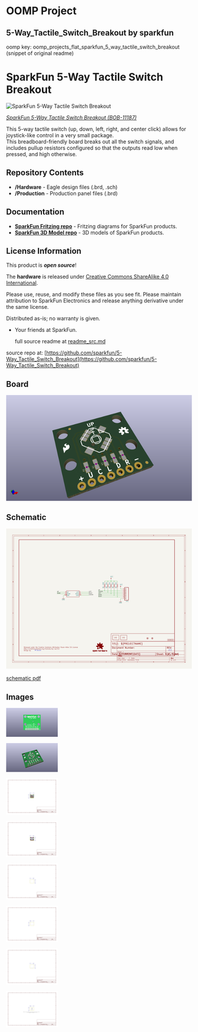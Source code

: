 # OOMP Project  
## 5-Way_Tactile_Switch_Breakout  by sparkfun  
  
oomp key: oomp_projects_flat_sparkfun_5_way_tactile_switch_breakout  
(snippet of original readme)  
  
SparkFun 5-Way Tactile Switch Breakout  
========================================  
  
![SparkFun 5-Way Tactile Switch Breakout](https://cdn.sparkfun.com//assets/parts/6/7/2/4/11187-01a.jpg)  
  
[*SparkFun 5-Way Tactile Switch Breakout (BOB-11187)*](https://www.sparkfun.com/products/11187)  
  
This 5-way tactile switch (up, down, left, right, and center click) allows for joystick-like control in a very small package.   
This breadboard-friendly board breaks out all the switch signals, and includes pullup resistors configured so that the outputs read low when pressed, and high otherwise.  
  
Repository Contents  
-------------------  
  
* **/Hardware** - Eagle design files (.brd, .sch)  
* **/Production** - Production panel files (.brd)  
  
Documentation  
--------------  
* **[SparkFun Fritzing repo](https://github.com/sparkfun/Fritzing_Parts)** - Fritzing diagrams for SparkFun products.  
* **[SparkFun 3D Model repo](https://github.com/sparkfun/3D_Models)** - 3D models of SparkFun products.   
  
License Information  
-------------------  
This product is _**open source**_!   
  
The **hardware** is released under [Creative Commons ShareAlike 4.0 International](https://creativecommons.org/licenses/by-sa/4.0/).  
  
  
Please use, reuse, and modify these files as you see fit. Please maintain attribution to SparkFun Electronics and release anything derivative under the same license.  
  
Distributed as-is; no warranty is given.  
  
- Your friends at SparkFun.  
  
  
  
  full source readme at [readme_src.md](readme_src.md)  
  
source repo at: [https://github.com/sparkfun/5-Way_Tactile_Switch_Breakout](https://github.com/sparkfun/5-Way_Tactile_Switch_Breakout)  
## Board  
  
[![working_3d.png](working_3d_600.png)](working_3d.png)  
## Schematic  
  
[![working_schematic.png](working_schematic_600.png)](working_schematic.png)  
  
[schematic pdf](working_schematic.pdf)  
## Images  
  
[![working_3D_bottom.png](working_3D_bottom_140.png)](working_3D_bottom.png)  
  
[![working_3D_top.png](working_3D_top_140.png)](working_3D_top.png)  
  
[![working_assembly_page_01.png](working_assembly_page_01_140.png)](working_assembly_page_01.png)  
  
[![working_assembly_page_02.png](working_assembly_page_02_140.png)](working_assembly_page_02.png)  
  
[![working_assembly_page_03.png](working_assembly_page_03_140.png)](working_assembly_page_03.png)  
  
[![working_assembly_page_04.png](working_assembly_page_04_140.png)](working_assembly_page_04.png)  
  
[![working_assembly_page_05.png](working_assembly_page_05_140.png)](working_assembly_page_05.png)  
  
[![working_assembly_page_06.png](working_assembly_page_06_140.png)](working_assembly_page_06.png)  
